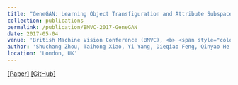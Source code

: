 ```yaml
---
title: "GeneGAN: Learning Object Transfiguration and Attribute Subspace from Unpaired Data"
collection: publications
permalink: /publication/BMVC-2017-GeneGAN
date: 2017-05-04
venue: 'British Machine Vision Conference (BMVC), <b> <span style="color:red">Oral</span> </b>'
author: 'Shuchang Zhou, Taihong Xiao, Yi Yang, Dieqiao Feng, Qinyao He and Weiran He'
location: 'London, UK'
---
```


[[Paper]](https://link.springer.com/chapter/10.1007%2F978-3-319-63315-2_9)
[[GitHub]](https://github.com/Prinsphield/GeneGAN)
